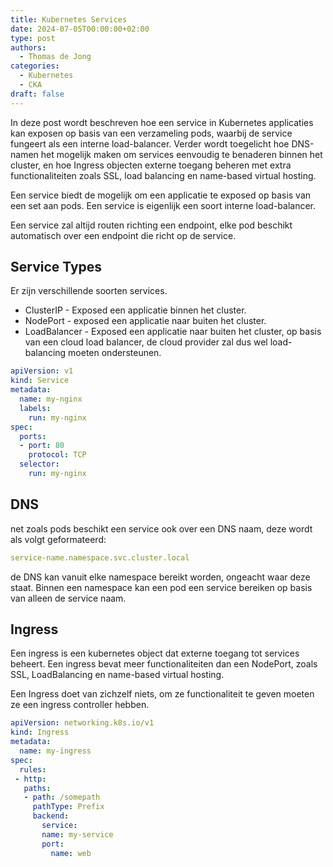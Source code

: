 ```yaml
---
title: Kubernetes Services
date: 2024-07-05T00:00:00+02:00
type: post
authors:
  - Thomas de Jong
categories: 
  - Kubernetes
  - CKA
draft: false
---
```

In deze post wordt beschreven hoe een service in Kubernetes applicaties kan exposen op basis van een verzameling pods, waarbij de service fungeert als een interne load-balancer. Verder wordt toegelicht hoe DNS-namen het mogelijk maken om services eenvoudig te benaderen binnen het cluster, en hoe Ingress objecten externe toegang beheren met extra functionaliteiten zoals SSL, load balancing en name-based virtual hosting.
<!--more-->
Een service biedt de mogelijk om een applicatie te exposed op basis van een set aan pods. Een service is eigenlijk een soort interne load-balancer.

Een service zal altijd routen richting een endpoint, elke pod beschikt automatisch over een endpoint die richt op de service.
## Service Types
Er zijn verschillende soorten services.
- ClusterIP - Exposed een applicatie binnen het cluster.
- NodePort - exposed een applicatie naar buiten het cluster.
- LoadBalancer - Exposed een applicatie naar buiten het cluster, op basis van een cloud load balancer, de cloud provider zal dus wel load-balancing moeten ondersteunen.
```yaml
apiVersion: v1
kind: Service
metadata:
  name: my-nginx
  labels:
    run: my-nginx
spec:
  ports:
  - port: 80
    protocol: TCP
  selector:
    run: my-nginx
```
## DNS 
net zoals pods beschikt  een service ook over een DNS naam, deze wordt als volgt geformateerd:
```yaml
service-name.namespace.svc.cluster.local
```
de DNS kan vanuit elke namespace bereikt worden, ongeacht waar deze staat. Binnen een namespace kan een pod een service bereiken op basis van alleen de service naam.

## Ingress
Een ingress is een kubernetes object dat  externe toegang tot services beheert. Een ingress bevat meer functionaliteiten dan een NodePort, zoals SSL, LoadBalancing en name-based virtual hosting.

Een Ingress doet van zichzelf niets, om ze functionaliteit te geven moeten ze een ingress controller hebben.
```yaml
apiVersion: networking.k8s.io/v1 
kind: Ingress
metadata:
  name: my-ingress
spec:
  rules:
 - http:
   paths:
   - path: /somepath
     pathType: Prefix
     backend:
       service:
       name: my-service
       port:
         name: web
```